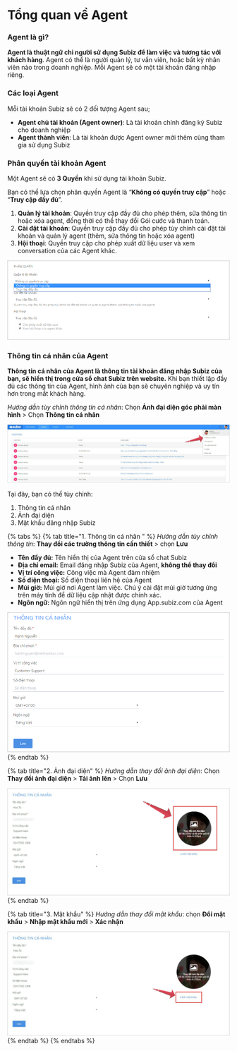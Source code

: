 # Tổng quan về Agent

### Agent là gì?

**Agent là thuật ngữ chỉ người sử dụng Subiz để làm việc và tương tác với khách hàng**. Agent có thể là người quản lý, tư vấn viên, hoặc bất kỳ nhân viên nào trong doanh nghiệp. Mỗi Agent sẽ có một tài khoản đăng nhập riêng.

### **Các loại Agent**

Mỗi tài khoản Subiz sẽ có 2 đối tượng Agent sau;

* **Agent chủ tài khoản \(Agent owner\)**: Là tài khoản chính đăng ký Subiz cho doanh nghiệp
* **Agent thành viên**: Là tài khoản được Agent owner mời thêm cùng tham gia sử dụng Subiz

### Phân quyền tài khoản Agent

Một Agent sẽ có **3 Quyền** khi sử dụng tài khoản Subiz. 

Bạn có thể lựa chọn phân quyền Agent là “**Không có quyền truy cập**” hoặc “**Truy cập đầy đủ**”.

1. **Quản lý tài khoản**: Quyền truy cập đầy đủ cho phép thêm, sửa thông tin hoặc xóa agent, đồng thời có thể thay đổi Gói cước và thanh toán.
2. **Cài đặt tài khoản**: Quyền truy cập đầy đủ cho phép tùy chỉnh cài đặt tài khoản và quản lý agent \(thêm, sửa thông tin hoặc xóa agent\)
3. **Hội thoại**: Quyền truy cập cho phép xuất dữ liệu user và xem conversation của các Agent khác.

![Ph&#xE2;n quy&#x1EC1;n Agent](../../../.gitbook/assets/phan-quen-agent.png)

### Thông tin cá nhân của Agent

**Thông tin cá nhân của Agent là thông tin tài khoản đăng nhập Subiz của bạn, sẽ hiển thị trong cửa sổ chat Subiz trên website.** Khi bạn thiết lập đầy đủ các thông tin của Agent, hình ảnh của bạn sẽ chuyên nghiệp và uy tín hơn trong mắt khách hàng.

_Hướng dẫn tùy chỉnh thông tin cá nhân_: Chọn **Ảnh đại diện góc phải màn hình** &gt; Chọn **Thông tin cá nhân**

![T&#xF9;y ch&#x1EC9;nh th&#xF4;ng tin c&#xE1; nh&#xE2;n c&#x1EE7;a Agent](../../../.gitbook/assets/khach.jpg)

Tại đây, bạn có thể tùy chỉnh:

1. Thông tin cá nhân
2. Ảnh đại diện
3. Mật khẩu đăng nhập Subiz

{% tabs %}
{% tab title="1. Thông tin cá nhân " %}
_Hướng dẫn tùy chỉnh thông tin_: **Thay đổi các trường thông tin cần thiết** &gt; chọn **Lưu**

* **Tên** **đầy đủ:** Tên hiển thị của Agent trên cửa sổ chat Subiz
* **Địa chỉ email:** Email đăng nhập Subiz của Agent, **không thể thay đổi**
* **Vị trí công việc:** Công việc mà Agent đảm nhiệm
* **Số điện thoại:** Số điện thoại liên hệ của Agent
* **Múi giờ:** Múi giờ nơi Agent làm việc. Chú ý cài đặt múi giờ tương ứng trên máy tính để dữ liệu cập nhật được chính xác.
* **Ngôn ngữ:** Ngôn ngữ hiển thị trên ứng dụng App.subiz.com của Agent

![Th&#xF4;ng tin c&#xE1; nh&#xE2;n c&#x1EE7;a Agent](../../../.gitbook/assets/agent-info.png)
{% endtab %}

{% tab title="2. Ảnh đại diện" %}
_Hướng dẫn thay đổi ảnh đại diện_: Chọn **Thay đổi ảnh đại diện** &gt; **Tải ảnh lên** &gt; Chọn **Lưu**

![Thay &#x111;&#x1ED5;i anh &#x111;&#x1EA1;i di&#x1EC7;n \(Avatar\)](../../../.gitbook/assets/thay-doi-avatar.jpg)
{% endtab %}

{% tab title="3. Mật khẩu" %}
_Hướng dẫn thay đổi mật khẩu_: chọn **Đổi mật khẩu** &gt; **Nhập mật khẩu mới** &gt; **Xác nhận**

![Thay &#x111;&#x1ED5;i m&#x1EAD;t kh&#x1EA9;u](../../../.gitbook/assets/thay-doi-mat-khau.jpg)
{% endtab %}
{% endtabs %}



